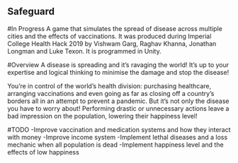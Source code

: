 ## Safeguard
#In Progress
A game that simulates the spread of disease across multiple cities and the effects of vaccinations.
It was produced during Imperial College Health Hack 2019 by Vishwam Garg, Raghav Khanna, Jonathan Longman and Luke Texon.
It is programmed in Unity.

#Overview
A disease is spreading and it’s ravaging the world! It’s up to your expertise and logical thinking to minimise the damage and stop the disease! 

You’re in control of the world’s health division: purchasing healthcare, arranging vaccinations and even going as far as closing off a country’s borders all in an attempt to prevent a pandemic. But it’s not only the disease you have to worry about! Performing drastic or unnecessary actions leave a bad impression on the population, lowering their happiness level! 


#TODO
-Improve vaccination and medication systems and how they interact with money
-Improve income system
-Implement lethal diseases and a loss mechanic when all population is dead
-Implement happiness level and the effects of low happiness
